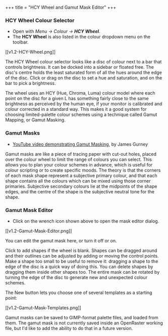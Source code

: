 +++
title = "HCY Wheel and Gamut Mask Editor"
+++

### HCY Wheel Colour Selector

* Open with _Menu → Colour → **HCY Wheel**_.
* The **HCY Wheel** is also listed in the colour dropdown menu on the toolbar.

[[v1.2-HCY-Wheel.png]]

The HCY Wheel colour selector looks like a disc of colour next to a bar that controls brightness. It can be docked into a sidebar or floated free. The disc's centre holds the least saturated form of all the hues around the edge of the disc. Click or drag on the disc to set a hue and saturation, and on the bar to pick a brightness.

The wheel uses an HCY (Hue, Chroma, Luma) colour model where each point on the disc for a given L has something fairly close to the same brightness as perceived by the human eye, if your monitor is calibrated and colour corrected in a standard way. This makes it a good system for choosing limited-palette colour schemes using a technique called Gamut Mapping, or Gamut Masking.

### Gamut Masks

* [YouTube video demonstrating Gamut Masking](https://www.youtube.com/watch?v=qfE4E5goEIc), by James Gurney

Gamut masks are like a piece of tracing paper with cut-out holes, placed over the colour wheel to limit the range of colours you can select. This allows you to plan your colour schemes in advance, which is useful for colour scripting or to create specific moods. The theory is that the corners of each mask shape represent a subjective primary colour, and that each shape contains all the colours which can be mixed using those corner primaries. Subjective secondary colours lie at the midpoints of the shape edges, and the centre of the shape is the subjective neutral tone for the shape.

### Gamut Mask Editor

* Click on the wrench icon shown above to open the mask editor dialog.

[[v1.2-Gamut-Mask-Editor.png]]

You can edit the gamut mask here, or turn it off or on.

Click to add shapes if the wheel is blank. Shapes can be dragged around and their outlines can be adjusted by adding or moving the control points. Make a shape too small to be useful to remove it: dragging a shape to the edge of the disc is a quick way of doing this. You can delete shapes by dragging them inside other shapes too. The entire mask can be rotated by turning the edge of the disc to generate new and unexpected colour schemes.

The New button lets you choose one of several templates as a starting point:

[[v1.2-Gamut-Mask-Templates.png]]

Gamut masks can be saved to GIMP-format palette files, and loaded from them. The gamut mask is not currently saved inside an OpenRaster working file, but I'd like to add the ability to do that in a future version.
